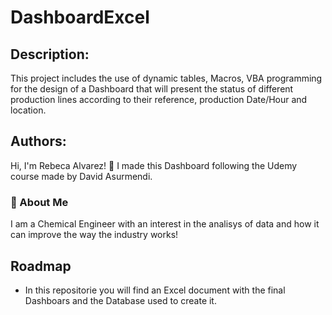 # DashboardExcel

## Description:
This project includes the use of dynamic tables, Macros, VBA programming for the design of a Dashboard that will present the status of different production lines according to their reference, production Date/Hour and location.


## Authors:
Hi, I'm Rebeca Alvarez! 👋 I made this Dashboard following the Udemy course made by David Asurmendi.

### 🚀 About Me
I am a Chemical Engineer with an interest in the analisys of data and how it can improve the way the industry works!

## Roadmap

- In this repositorie you will find an Excel document with the final Dashboars and the Database used to create it.
